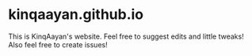 # kinqaayan.github.io
This is KinqAayan's website. Feel free to suggest edits and little tweaks! Also feel free to create issues!
